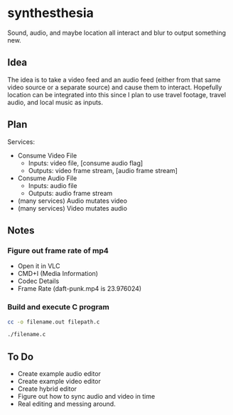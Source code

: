 # synthesthesia

Sound, audio, and maybe location all interact and blur to output something new.

## Idea

The idea is to take a video feed and an audio feed (either from that same video source or a separate source) and cause them to interact. Hopefully location can be integrated into this since I plan to use travel footage, travel audio, and local music as inputs.

## Plan

Services:

- Consume Video File
  - Inputs: video file, [consume audio flag]
  - Outputs: video frame stream, [audio frame stream]
- Consume Audio File
  - Inputs: audio file
  - Outputs: audio frame stream
- (many services) Audio mutates video
- (many services) Video mutates audio

## Notes

### Figure out frame rate of mp4

- Open it in VLC
- CMD+I (Media Information)
- Codec Details
- Frame Rate (daft-punk.mp4 is 23.976024)

### Build and execute C program

```bash
cc -o filename.out filepath.c
```

```bash
./filename.c
```

## To Do

- Create example audio editor
- Create example video editor
- Create hybrid editor
- Figure out how to sync audio and video in time
- Real editing and messing around.
